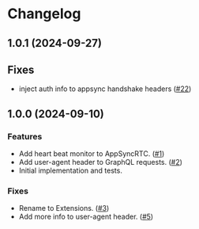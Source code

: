 # Changelog

## 1.0.1 (2024-09-27)

## Fixes

- inject auth info to appsync handshake headers ([#22](https://github.com/aws-amplify/aws-appsync-apollo-extensions-swift/pull/22))

## 1.0.0 (2024-09-10)

### Features

- Add heart beat monitor to AppSyncRTC. ([#1](https://github.com/aws-amplify/aws-appsync-apollo-extensions-swift/pull/1))
- Add user-agent header to GraphQL requests. ([#2](https://github.com/aws-amplify/aws-appsync-apollo-extensions-swift/pull/2))
- Initial implementation and tests.

### Fixes

- Rename to Extensions. ([#3](https://github.com/aws-amplify/aws-appsync-apollo-extensions-swift/pull/3))
- Add more info to user-agent header. ([#5](https://github.com/aws-amplify/aws-appsync-apollo-extensions-swift/pull/5))
